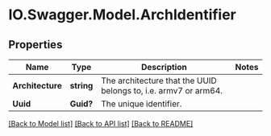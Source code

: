 # IO.Swagger.Model.ArchIdentifier
## Properties

Name | Type | Description | Notes
------------ | ------------- | ------------- | -------------
**Architecture** | **string** | The architecture that the UUID belongs to, i.e. armv7 or arm64. | 
**Uuid** | **Guid?** | The unique identifier. | 

[[Back to Model list]](../README.md#documentation-for-models) [[Back to API list]](../README.md#documentation-for-api-endpoints) [[Back to README]](../README.md)

